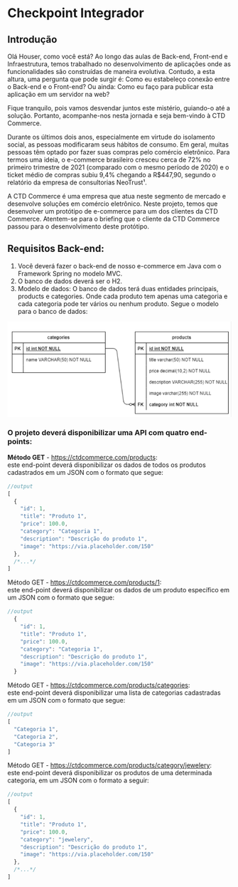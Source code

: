 # Checkpoint Integrador

## Introdução

Olá Houser, como você está? Ao longo das aulas de Back-end, Front-end e Infraestrutura, temos trabalhado no desenvolvimento de aplicações onde as funcionalidades são construídas de maneira evolutiva. Contudo, a esta altura, uma pergunta que pode surgir é: Como eu estabeleço conexão entre o Back-end e o Front-end? Ou ainda: Como eu faço para publicar esta aplicação em um servidor na web?

Fique tranquilo, pois vamos desvendar juntos este mistério, guiando-o até a solução. Portanto, acompanhe-nos nesta jornada e seja bem-vindo à CTD Commerce.

Durante os últimos dois anos, especialmente em virtude do isolamento social, as pessoas modificaram seus hábitos de consumo. Em geral, muitas pessoas têm optado por fazer suas compras pelo comércio eletrônico. Para termos uma ideia, o e-commerce brasileiro cresceu cerca de 72% no primeiro trimestre de 2021 (comparado com o mesmo período de 2020) e o ticket médio de compras subiu 9,4% chegando a R$447,90, segundo o relatório da empresa de consultorias NeoTrust¹.


A CTD Commerce é uma empresa que atua neste segmento de mercado e desenvolve soluções em comércio eletrônico. Neste projeto, temos que desenvolver um protótipo de e-commerce para um dos clientes da CTD Commerce.
Atentem-se para o briefing que o cliente da CTD Commerce passou para o desenvolvimento deste protótipo.

## Requisitos Back-end:

1. Você deverá fazer o back-end de nosso e-commerce em Java com o Framework Spring no modelo MVC.
2. O banco de dados deverá ser o H2.
3. Modelo de dados: O banco de dados terá duas entidades principais, products e categories. Onde cada produto tem apenas uma categoria e cada categoria pode ter vários ou nenhum produto.
Segue o modelo para o banco de dados:

![](./res/uml.png)

### O projeto deverá disponibilizar uma API com quatro end-points:

**Método GET** - https://ctdcommerce.com/products: <br>
este end-point deverá disponibilizar os dados de todos os produtos cadastrados em um JSON com o formato que segue:
```javascript
//output
[
  {
    "id": 1,
    "title": "Produto 1",
    "price": 100.0,
    "category": "Categoria 1",
    "description": "Descrição do produto 1",
    "image": "https://via.placeholder.com/150"
  },
  /*...*/
]
```

Método GET - https://ctdcommerce.com/products/1: <br>
este end-point deverá disponibilizar os dados de um produto específico em um JSON  com o formato que segue:
```javascript
//output
  {
    "id": 1,
    "title": "Produto 1",
    "price": 100.0,
    "category": "Categoria 1",
    "description": "Descrição do produto 1",
    "image": "https://via.placeholder.com/150"
  }
```

Método GET - https://ctdcommerce.com/products/categories: <br>
este end-point deverá disponibilizar uma lista de categorias cadastradas em um JSON  com o formato que segue:
```javascript
//output
[
  "Categoria 1",
  "Categoria 2",
  "Categoria 3"
]
```
Método GET - https://ctdcommerce.com/products/category/jewelery: <br>
este end-point deverá disponibilizar os produtos de uma determinada categoria, em um JSON  com o formato a seguir:

```javascript
//output
[
  {
    "id": 1,
    "title": "Produto 1",
    "price": 100.0,
    "category": "jewelery",
    "description": "Descrição do produto 1",
    "image": "https://via.placeholder.com/150"
  },
  /*...*/
]
```

